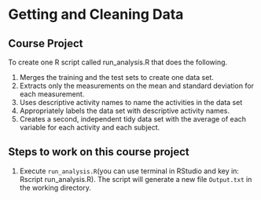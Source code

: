 # Getting and Cleaning Data

## Course Project

To create one R script called run_analysis.R that does the following.

1. Merges the training and the test sets to create one data set.
2. Extracts only the measurements on the mean and standard deviation for each measurement.
3. Uses descriptive activity names to name the activities in the data set
4. Appropriately labels the data set with descriptive activity names.
5. Creates a second, independent tidy data set with the average of each variable for each activity and each subject.

## Steps to work on this course project

1. Execute ```run_analysis.R```(you can use terminal in RStudio and key in: Rscript run_analysis.R). The script will generate a new file ```Output.txt``` in the working directory.